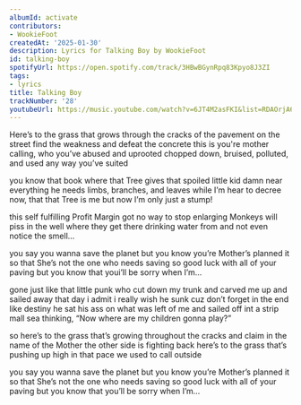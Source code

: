 ```yaml
---
albumId: activate
contributors:
- WookieFoot
createdAt: '2025-01-30'
description: Lyrics for Talking Boy by WookieFoot
id: talking-boy
spotifyUrl: https://open.spotify.com/track/3HBwBGynRpq83Kpyo8J3ZI
tags:
- lyrics
title: Talking Boy
trackNumber: '28'
youtubeUrl: https://music.youtube.com/watch?v=6JT4M2asFKI&list=RDAOrjA6cttNfONQIe1vu50Cwg
---
```


Here’s to the grass that grows through the
cracks of the pavement on the street find the weakness
and defeat the concrete
this is you're mother calling, who you’ve abused and uprooted
chopped down, bruised, polluted, and used any way you’ve
suited

you know that book where that Tree
gives that spoiled little kid
damn near everything he needs
limbs, branches, and leaves
while I’m hear to decree now, that that Tree is me
but now I’m only just a stump!

this self fulfilling Profit Margin
got no way to stop enlarging
Monkeys will piss in the well
where they get there drinking water from
and not even notice the smell…

you say you wanna save the planet but you
know you’re Mother’s planned it so that
She’s not the one who needs saving
so good luck with all of your paving
but you know that youi’ll be sorry when I’m…

gone just like that little punk
who cut down my trunk and carved me up
and sailed away that day i admit i really wish he sunk
cuz don’t forget in the end like destiny
he sat his ass on what was left of me
and sailed off int a strip mall sea
thinking, “Now where are my children gonna play?”

so here’s to the grass that’s growing throughout the cracks
and claim in the name of the Mother
the other side is fighting back
here’s to the grass that’s pushing up high
in that pace we used to call outside

you say you wanna save the planet but you
know you’re Mother’s planned it so that
She’s not the one who needs saving
so good luck with all of your paving
but you know that you’ll be sorry when I’m…